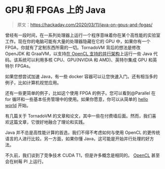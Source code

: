 # GPU 和 FPGAs 上的 Java

> 原文：<https://hackaday.com/2020/03/11/java-on-gpus-and-fpgas/>

曾经有一段时间，在一系列处理器上运行一个程序意味着你在某个高性能的实验室工作。现在你的电脑可能有大量的处理器隐藏在它的 GPU 中，如果你有一个 FPGA，你就有了定制东西所需的一切。TornadoVM 背后的想法是修改 OpenJDK 和 GraalVM，以支持[在 OpenCL 支持的并行架构](https://github.com/beehive-lab/TornadoVM)上运行一些 Java 代码。该系统可以利用多核 CPU、GPU(NVIDIA 和 AMD)、英特尔集成 GPU 和英特尔 FPGAs。

如果您想尝试加速 Java，有一些 docker 容器可以让您快速入门。还有相当多的例子，比如计算机视觉应用。

还有一些更简单的例子，比如这个使用 FPGA 的例子。您可以看到@Parallel 在 for 循环和一些基本任务管理中的使用。如果你愿意，你可以从简单的 [hello world](https://github.com/beehive-lab/TornadoVM/blob/master/examples/src/main/java/uk/ac/manchester/tornado/examples/HelloWorld.java) 开始。

有几篇关于 TornadoVM 的文章和论文，其中一些在付费墙后面。然而，我们喜欢这篇文章，它很好地融合了理论和实践。

Java 并不总是高性能计算的首选，我们不得不考虑如何与使用 OpenCL 的更传统语言的人进行比较。另一方面，如果你懂 Java，这可能是开始并行处理的好方法。

不久前，我们谈到了竞争技术 CUDA T1，但是许多概念是相同的。 [OpenCL](https://hackaday.com/2019/01/24/running-opencl-on-a-raspberry-pi-gpu/) 甚至会在树莓 PI 上运行。
